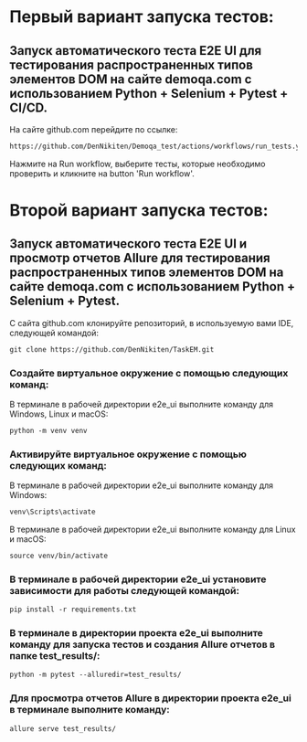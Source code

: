 # Первый вариант запуска тестов:

## Запуск автоматического теста E2E UI для тестирования распространенных типов элементов DOM на сайте demoqa.com с использованием Python + Selenium + Pytest + CI/CD.

На сайте github.com перейдите по ссылке:
```html
https://github.com/DenNikiten/Demoqa_test/actions/workflows/run_tests.yml
```
Нажмите на Run workflow, выберите тесты, которые необходимо проверить и кликните на button 'Run workflow'.

# Второй вариант запуска тестов:

## Запуск автоматического теста E2E UI и просмотр отчетов Allure для тестирования распространенных типов элементов DOM на сайте demoqa.com с использованием Python + Selenium + Pytest.

С сайта github.com клонируйте репозиторий, в используемую вами IDE, следующей командой:
```html
git clone https://github.com/DenNikiten/TaskEM.git
```

### Создайте виртуальное окружение с помощью следующих команд:

В терминале в рабочей директории e2e_ui выполните команду для Windows, Linux и macOS:
```html
python -m venv venv
```

### Активируйте виртуальное окружение с помощью следующих команд:

В терминале в рабочей директории e2e_ui выполните команду для Windows:
```html
venv\Scripts\activate
```

В терминале в рабочей директории e2e_ui выполните команду для Linux и macOS:
```html
source venv/bin/activate
```

### В терминале в рабочей директории e2e_ui установите зависимости для работы следующей командой:
```html
pip install -r requirements.txt
```

### В терминале в директории проекта e2e_ui выполните команду для запуска тестов и создания Allure отчетов в папке test_results/:
```html
python -m pytest --alluredir=test_results/
```

### Для просмотра отчетов Allure в директории проекта e2e_ui в терминале выполните команду:
```html
allure serve test_results/
```